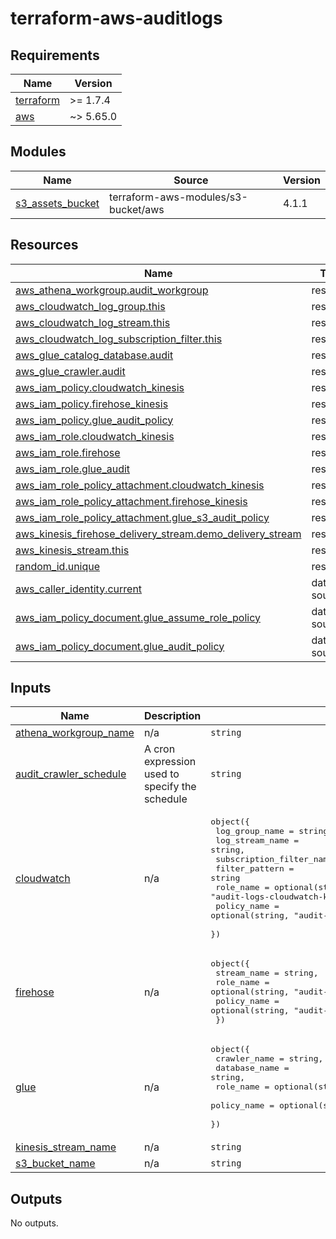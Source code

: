 # terraform-aws-auditlogs<!-- BEGINNING OF PRE-COMMIT-TERRAFORM DOCS HOOK -->
## Requirements

| Name | Version |
|------|---------|
| <a name="requirement_terraform"></a> [terraform](#requirement\_terraform) | >= 1.7.4 |
| <a name="requirement_aws"></a> [aws](#requirement\_aws) | ~> 5.65.0 |

## Modules

| Name | Source | Version |
|------|--------|---------|
| <a name="module_s3_assets_bucket"></a> [s3\_assets\_bucket](#module\_s3\_assets\_bucket) | terraform-aws-modules/s3-bucket/aws | 4.1.1 |

## Resources

| Name | Type |
|------|------|
| [aws_athena_workgroup.audit_workgroup](https://registry.terraform.io/providers/hashicorp/aws/latest/docs/resources/athena_workgroup) | resource |
| [aws_cloudwatch_log_group.this](https://registry.terraform.io/providers/hashicorp/aws/latest/docs/resources/cloudwatch_log_group) | resource |
| [aws_cloudwatch_log_stream.this](https://registry.terraform.io/providers/hashicorp/aws/latest/docs/resources/cloudwatch_log_stream) | resource |
| [aws_cloudwatch_log_subscription_filter.this](https://registry.terraform.io/providers/hashicorp/aws/latest/docs/resources/cloudwatch_log_subscription_filter) | resource |
| [aws_glue_catalog_database.audit](https://registry.terraform.io/providers/hashicorp/aws/latest/docs/resources/glue_catalog_database) | resource |
| [aws_glue_crawler.audit](https://registry.terraform.io/providers/hashicorp/aws/latest/docs/resources/glue_crawler) | resource |
| [aws_iam_policy.cloudwatch_kinesis](https://registry.terraform.io/providers/hashicorp/aws/latest/docs/resources/iam_policy) | resource |
| [aws_iam_policy.firehose_kinesis](https://registry.terraform.io/providers/hashicorp/aws/latest/docs/resources/iam_policy) | resource |
| [aws_iam_policy.glue_audit_policy](https://registry.terraform.io/providers/hashicorp/aws/latest/docs/resources/iam_policy) | resource |
| [aws_iam_role.cloudwatch_kinesis](https://registry.terraform.io/providers/hashicorp/aws/latest/docs/resources/iam_role) | resource |
| [aws_iam_role.firehose](https://registry.terraform.io/providers/hashicorp/aws/latest/docs/resources/iam_role) | resource |
| [aws_iam_role.glue_audit](https://registry.terraform.io/providers/hashicorp/aws/latest/docs/resources/iam_role) | resource |
| [aws_iam_role_policy_attachment.cloudwatch_kinesis](https://registry.terraform.io/providers/hashicorp/aws/latest/docs/resources/iam_role_policy_attachment) | resource |
| [aws_iam_role_policy_attachment.firehose_kinesis](https://registry.terraform.io/providers/hashicorp/aws/latest/docs/resources/iam_role_policy_attachment) | resource |
| [aws_iam_role_policy_attachment.glue_s3_audit_policy](https://registry.terraform.io/providers/hashicorp/aws/latest/docs/resources/iam_role_policy_attachment) | resource |
| [aws_kinesis_firehose_delivery_stream.demo_delivery_stream](https://registry.terraform.io/providers/hashicorp/aws/latest/docs/resources/kinesis_firehose_delivery_stream) | resource |
| [aws_kinesis_stream.this](https://registry.terraform.io/providers/hashicorp/aws/latest/docs/resources/kinesis_stream) | resource |
| [random_id.unique](https://registry.terraform.io/providers/hashicorp/random/latest/docs/resources/id) | resource |
| [aws_caller_identity.current](https://registry.terraform.io/providers/hashicorp/aws/latest/docs/data-sources/caller_identity) | data source |
| [aws_iam_policy_document.glue_assume_role_policy](https://registry.terraform.io/providers/hashicorp/aws/latest/docs/data-sources/iam_policy_document) | data source |
| [aws_iam_policy_document.glue_audit_policy](https://registry.terraform.io/providers/hashicorp/aws/latest/docs/data-sources/iam_policy_document) | data source |

## Inputs

| Name | Description | Type | Default | Required |
|------|-------------|------|---------|:--------:|
| <a name="input_athena_workgroup_name"></a> [athena\_workgroup\_name](#input\_athena\_workgroup\_name) | n/a | `string` | n/a | yes |
| <a name="input_audit_crawler_schedule"></a> [audit\_crawler\_schedule](#input\_audit\_crawler\_schedule) | A cron expression used to specify the schedule | `string` | `"cron(0 5 * * ? *)"` | no |
| <a name="input_cloudwatch"></a> [cloudwatch](#input\_cloudwatch) | n/a | <pre>object({<br>    log_group_name           = string,<br>    log_stream_name          = string,<br>    subscription_filter_name = string<br>    filter_pattern           = string<br>    role_name                = optional(string, "audit-logs-cloudwatch-kinesis-role"),<br>    policy_name              = optional(string, "audit-logs-cloudwtach-kinesis-policy")<br>  })</pre> | n/a | yes |
| <a name="input_firehose"></a> [firehose](#input\_firehose) | n/a | <pre>object({<br>    stream_name = string,<br>    role_name   = optional(string, "audit-logs-firehose-role"),<br>    policy_name = optional(string, "audit-logs-firehose-kinesis-policy")<br>  })</pre> | n/a | yes |
| <a name="input_glue"></a> [glue](#input\_glue) | n/a | <pre>object({<br>    crawler_name  = string,<br>    database_name = string,<br>    role_name     = optional(string, "audit-logs-glue-role"),<br>    policy_name   = optional(string, "audit-logs-glue-policy")<br>  })</pre> | n/a | yes |
| <a name="input_kinesis_stream_name"></a> [kinesis\_stream\_name](#input\_kinesis\_stream\_name) | n/a | `string` | n/a | yes |
| <a name="input_s3_bucket_name"></a> [s3\_bucket\_name](#input\_s3\_bucket\_name) | n/a | `string` | n/a | yes |

## Outputs

No outputs.
<!-- END OF PRE-COMMIT-TERRAFORM DOCS HOOK -->
